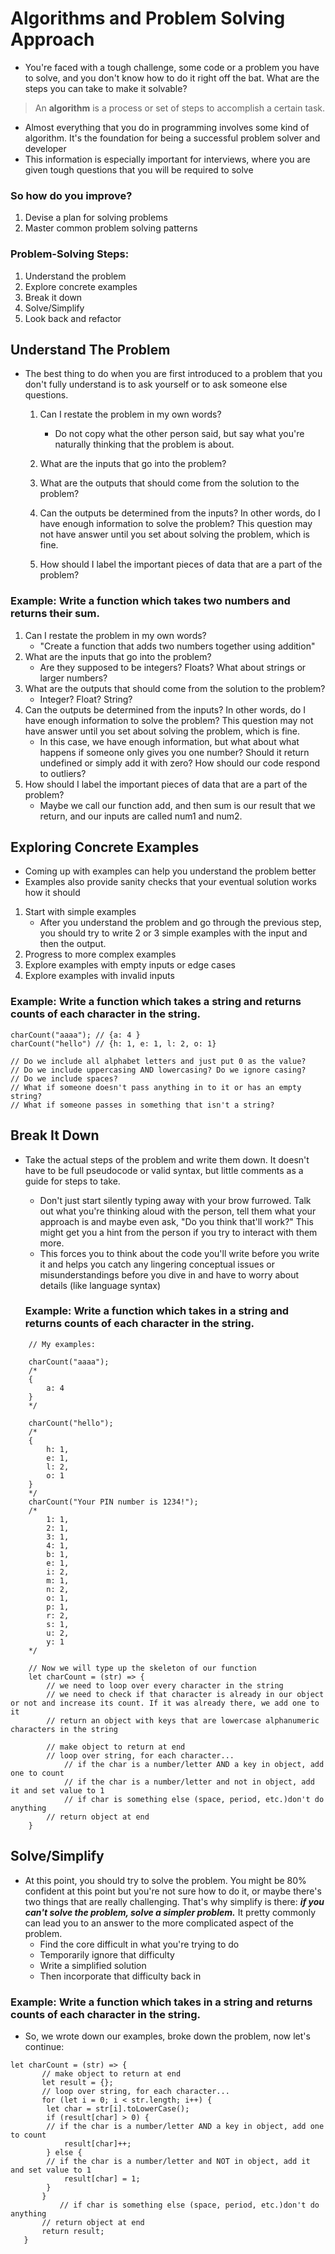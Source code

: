 # Algorithms and Problem Solving Approach

- You're faced with a tough challenge, some code or a problem you have to solve, and you don't know how to do it right off the bat. What are the steps you can take to make it solvable?

> An **algorithm** is a process or set of steps to accomplish a certain task.

- Almost everything that you do in programming involves some kind of algorithm. It's the foundation for being a successful problem solver and developer
- This information is especially important for interviews, where you are given tough questions that you will be required to solve

### So how do you improve?

1. Devise a plan for solving problems
2. Master common problem solving patterns

### Problem-Solving Steps:

1. Understand the problem
2. Explore concrete examples
3. Break it down
4. Solve/Simplify
5. Look back and refactor

## Understand The Problem

- The best thing to do when you are first introduced to a problem that you don't fully understand is to ask yourself or to ask someone else questions.

  1. Can I restate the problem in my own words?

     - Do not copy what the other person said, but say what you're naturally thinking that the problem is about.

  2. What are the inputs that go into the problem?
  3. What are the outputs that should come from the solution to the problem?
  4. Can the outputs be determined from the inputs? In other words, do I have enough information to solve the problem? This question may not have answer until you set about solving the problem, which is fine.
  5. How should I label the important pieces of data that are a part of the problem?

### Example: Write a function which takes two numbers and returns their sum.

1. Can I restate the problem in my own words?
   - "Create a function that adds two numbers together using addition"
2. What are the inputs that go into the problem?
   - Are they supposed to be integers? Floats? What about strings or larger numbers?
3. What are the outputs that should come from the solution to the problem?
   - Integer? Float? String?
4. Can the outputs be determined from the inputs? In other words, do I have enough information to solve the problem? This question may not have answer until you set about solving the problem, which is fine.
   - In this case, we have enough information, but what about what happens if someone only gives you one number? Should it return undefined or simply add it with zero? How should our code respond to outliers?
5. How should I label the important pieces of data that are a part of the problem?
   - Maybe we call our function add, and then sum is our result that we return, and our inputs are called num1 and num2.

## Exploring Concrete Examples

- Coming up with examples can help you understand the problem better
- Examples also provide sanity checks that your eventual solution works how it should

1. Start with simple examples
   - After you understand the problem and go through the previous step, you should try to write 2 or 3 simple examples with the input and then the output.
2. Progress to more complex examples
3. Explore examples with empty inputs or edge cases
4. Explore examples with invalid inputs

### Example: Write a function which takes a string and returns counts of each character in the string.

```
charCount("aaaa"); // {a: 4 }
charCount("hello") // {h: 1, e: 1, l: 2, o: 1}

// Do we include all alphabet letters and just put 0 as the value?
// Do we include uppercasing AND lowercasing? Do we ignore casing?
// Do we include spaces?
// What if someone doesn't pass anything in to it or has an empty string?
// What if someone passes in something that isn't a string?
```

## Break It Down

- Take the actual steps of the problem and write them down. It doesn't have to be full pseudocode or valid syntax, but little comments as a guide for steps to take.

  - Don't just start silently typing away with your brow furrowed. Talk out what you're thinking aloud with the person, tell them what your approach is and maybe even ask, "Do you think that'll work?" This might get you a hint from the person if you try to interact with them more.
  - This forces you to think about the code you'll write before you write it and helps you catch any lingering conceptual issues or misunderstandings before you dive in and have to worry about details (like language syntax)

  ### Example: Write a function which takes in a string and returns counts of each character in the string.

```
    // My examples:

    charCount("aaaa");
    /*
    {
        a: 4
    }
    */

    charCount("hello");
    /*
    {
        h: 1,
        e: 1,
        l: 2,
        o: 1
    }
    */
    charCount("Your PIN number is 1234!");
    /*
        1: 1,
        2: 1,
        3: 1,
        4: 1,
        b: 1,
        e: 1,
        i: 2,
        m: 1,
        n: 2,
        o: 1,
        p: 1,
        r: 2,
        s: 1,
        u: 2,
        y: 1
    */

    // Now we will type up the skeleton of our function
    let charCount = (str) => {
        // we need to loop over every character in the string
        // we need to check if that character is already in our object or not and increase its count. If it was already there, we add one to it
        // return an object with keys that are lowercase alphanumeric characters in the string

        // make object to return at end
        // loop over string, for each character...
            // if the char is a number/letter AND a key in object, add one to count
            // if the char is a number/letter and not in object, add it and set value to 1
            // if char is something else (space, period, etc.)don't do anything
        // return object at end
    }
```

## Solve/Simplify

- At this point, you should try to solve the problem. You might be 80% confident at this point but you're not sure how to do it, or maybe there's two things that are really challenging. That's why simplify is there: **_if you can't solve the problem, solve a simpler problem._** It pretty commonly can lead you to an answer to the more complicated aspect of the problem.
  - Find the core difficult in what you're trying to do
  - Temporarily ignore that difficulty
  - Write a simplified solution
  - Then incorporate that difficulty back in

### Example: Write a function which takes in a string and returns counts of each character in the string.

- So, we wrote down our examples, broke down the problem, now let's continue:

```
let charCount = (str) => {
       // make object to return at end
       let result = {};
       // loop over string, for each character...
       for (let i = 0; i < str.length; i++) {
        let char = str[i].toLowerCase();
        if (result[char] > 0) {
        // if the char is a number/letter AND a key in object, add one to count
            result[char]++;
        } else {
        // if the char is a number/letter and NOT in object, add it and set value to 1
            result[char] = 1;
        }
       }
           // if char is something else (space, period, etc.)don't do anything
       // return object at end
       return result;
   }
```
